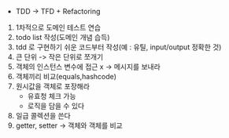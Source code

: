 
* TDD -> TFD + Refactoring

1. 1차적으로 도메인 테스트 연습 
2. todo list 작성(도메인 개념 습득)
3. tdd 로 구현하기 쉬운 코드부터 작성(예 : 유틸, input/output 정확한 것)
4. 큰 단위 -> 작은 단위로 쪼개기
5. 객체의 인스턴스 변수에 접근 x -> 메시지를 보내라
6. 객체끼리 비교(equals,hashcode)
7. 원시값을 객체로 포장해라
    - 유효청 체크 가능
    - 로직을 담을 수 있다
8. 일급 콜렉션을 쓴다
9. getter, setter -> 객체와 객체를 비교